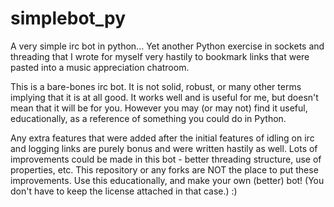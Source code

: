 simplebot_py
============

A very simple irc bot in python... 
Yet another Python exercise in sockets and threading that I wrote for myself very hastily to bookmark links that were pasted into a music appreciation chatroom.

This is a bare-bones irc bot. It is not solid, robust, or many other terms implying that it is at all good. It works well and is useful for me, but doesn't mean that it will be for you. However you may (or may not) find it useful, educationally, as a reference of something you could do in Python. 

Any extra features that were added after the initial features of idling on irc and logging links are purely bonus and were written hastily as well. Lots of improvements could be made in this bot - better threading structure, use of properties, etc. This repository or any forks are NOT the place to put these improvements. Use this educationally, and make your own (better) bot! (You don't have to keep the license attached in that case.)  :)
